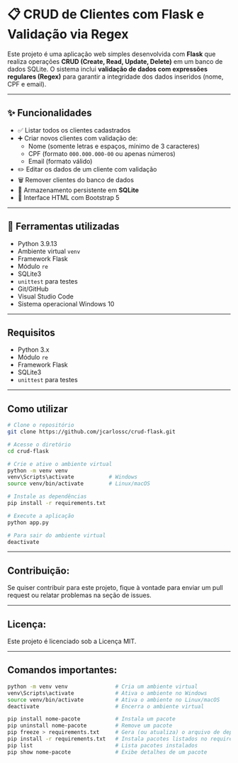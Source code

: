 # 📋 CRUD de Clientes com Flask e Validação via Regex

Este projeto é uma aplicação web simples desenvolvida com **Flask** que realiza operações **CRUD (Create, Read, Update, Delete)** em um banco de dados SQLite. O sistema inclui **validação de dados com expressões regulares (Regex)** para garantir a integridade dos dados inseridos (nome, CPF e email).

---

## ✨ Funcionalidades

- ✅ Listar todos os clientes cadastrados
- ➕ Criar novos clientes com validação de:
  - Nome (somente letras e espaços, mínimo de 3 caracteres)
  - CPF (formato `000.000.000-00` ou apenas números)
  - Email (formato válido)
- ✏️ Editar os dados de um cliente com validação
- 🗑️ Remover clientes do banco de dados
- 💾 Armazenamento persistente em **SQLite**
- 🎨 Interface HTML com Bootstrap 5

---

## 🧰 Ferramentas utilizadas

- Python 3.9.13
- Ambiente virtual `venv`
- Framework Flask
- Módulo `re`
- SQLite3
- `unittest` para testes
- Git/GitHub
- Visual Studio Code
- Sistema operacional Windows 10

---

## Requisitos

- Python 3.x
- Módulo `re`
- Framework Flask
- SQLite3
- `unittest` para testes

---

## Como utilizar

```bash
# Clone o repositório
git clone https://github.com/jcarlossc/crud-flask.git

# Acesse o diretório
cd crud-flask

# Crie e ative o ambiente virtual
python -m venv venv
venv\Scripts\activate           # Windows
source venv/bin/activate        # Linux/macOS

# Instale as dependências
pip install -r requirements.txt

# Execute a aplicação
python app.py

# Para sair do ambiente virtual
deactivate
```
---

## Contribuição:

Se quiser contribuir para este projeto, fique à vontade para enviar um pull request ou relatar problemas na seção de issues.

---

## Licença:

Este projeto é licenciado sob a Licença MIT.

---

## Comandos importantes:

```bash
python -m venv venv               # Cria um ambiente virtual
venv\Scripts\activate             # Ativa o ambiente no Windows
source venv/bin/activate          # Ativa o ambiente no Linux/macOS
deactivate                        # Encerra o ambiente virtual

pip install nome-pacote           # Instala um pacote
pip uninstall nome-pacote         # Remove um pacote
pip freeze > requirements.txt     # Gera (ou atualiza) o arquivo de dependências
pip install -r requirements.txt   # Instala pacotes listados no requirements.txt
pip list                          # Lista pacotes instalados
pip show nome-pacote              # Exibe detalhes de um pacote
```

